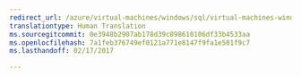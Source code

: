 ```yaml
---
redirect_url: /azure/virtual-machines/windows/sql/virtual-machines-windows-sql-server-iaas-faq
translationtype: Human Translation
ms.sourcegitcommit: 0e3948b2907ab178d39c898610106df33b4533aa
ms.openlocfilehash: 7a1feb376749ef0121a771e8147f9fa1e501f9c7
ms.lasthandoff: 02/17/2017

---
```

